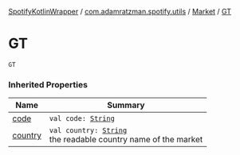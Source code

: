 [SpotifyKotlinWrapper](../../index.md) / [com.adamratzman.spotify.utils](../index.md) / [Market](index.md) / [GT](./-g-t.md)

# GT

`GT`

### Inherited Properties

| Name | Summary |
|---|---|
| [code](code.md) | `val code: `[`String`](https://kotlinlang.org/api/latest/jvm/stdlib/kotlin/-string/index.html) |
| [country](country.md) | `val country: `[`String`](https://kotlinlang.org/api/latest/jvm/stdlib/kotlin/-string/index.html)<br>the readable country name of the market |
